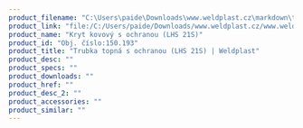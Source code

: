 ```yaml
---
product_filename: "C:\Users\paide\Downloads\www.weldplast.cz\markdown\trubka-topna-s-ochranou-lhs-21s.md"
product_link: "file:/C:/Users/paide/Downloads/www.weldplast.cz/www.weldplast.cz/sk/trubka-topna-s-ochranou-lhs-21s"
product_name: "Kryt kovový s ochranou (LHS 21S)"
product_id: "Obj. číslo:150.193"
product_title: "Trubka topná s ochranou (LHS 21S) | Weldplast"
product_desc: ""
product_specs: ""
product_downloads: ""
product_href: ""
product_desc_2: ""
product_accessories: ""
product_similar: ""
---
```


